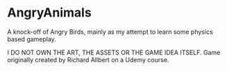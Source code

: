 # AngryAnimals

A knock-off of Angry Birds, mainly as my attempt to learn some physics based gameplay.

I DO NOT OWN THE ART, THE ASSETS OR THE GAME IDEA ITSELF.
Game originally created by Richard Allbert on a Udemy course.

